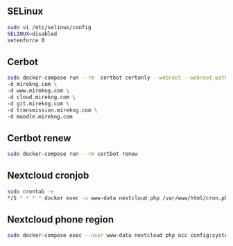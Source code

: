 ## SELinux

```bash
sudo vi /etc/selinux/config
SELINUX=disabled
setenforce 0
```

## Cerbot

```bash
sudo docker-compose run --rm  certbot certonly --webroot --webroot-path /var/www/certbot/ \
-d mirekng.com \
-d www.mirekng.com \
-d cloud.mirekng.com \
-d git.mirekng.com \
-d transmission.mirekng.com \
-d moodle.mirekng.com
```

## Certbot renew

```bash
sudo docker-compose run --rm certbot renew
```

## Nextcloud cronjob

```bash
sudo crontab -e
*/5 * * * * docker exec -u www-data nextcloud php /var/www/html/cron.php
```

## Nextcloud phone region

```bash
sudo docker-compose exec --user www-data nextcloud php occ config:system:set default_phone_region --value="CZ"
```
